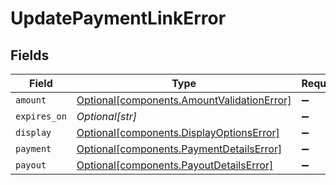 # UpdatePaymentLinkError


## Fields

| Field                                                                                          | Type                                                                                           | Required                                                                                       | Description                                                                                    |
| ---------------------------------------------------------------------------------------------- | ---------------------------------------------------------------------------------------------- | ---------------------------------------------------------------------------------------------- | ---------------------------------------------------------------------------------------------- |
| `amount`                                                                                       | [Optional[components.AmountValidationError]](../../models/components/amountvalidationerror.md) | :heavy_minus_sign:                                                                             | N/A                                                                                            |
| `expires_on`                                                                                   | *Optional[str]*                                                                                | :heavy_minus_sign:                                                                             | N/A                                                                                            |
| `display`                                                                                      | [Optional[components.DisplayOptionsError]](../../models/components/displayoptionserror.md)     | :heavy_minus_sign:                                                                             | N/A                                                                                            |
| `payment`                                                                                      | [Optional[components.PaymentDetailsError]](../../models/components/paymentdetailserror.md)     | :heavy_minus_sign:                                                                             | N/A                                                                                            |
| `payout`                                                                                       | [Optional[components.PayoutDetailsError]](../../models/components/payoutdetailserror.md)       | :heavy_minus_sign:                                                                             | N/A                                                                                            |